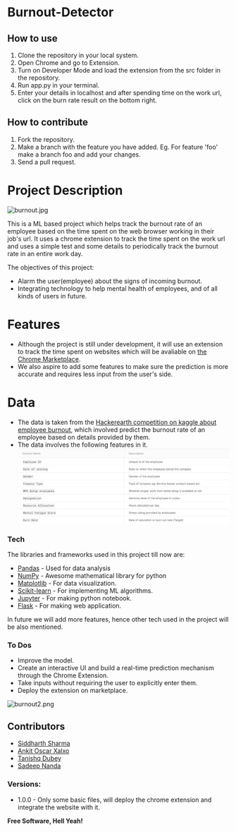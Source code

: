 # Burnout-Detector

## How to use
1. Clone the repository in your local system.
2. Open Chrome and go to Extension.
3. Turn on Developer Mode and load the extension from the src folder in the repository.
4. Run app.py in your terminal.
5. Enter your details in localhost and after spending time on the work url, click on the burn rate result on the bottom right.

## How to contribute
1. Fork the repository.
2. Make a branch with the feature you have added.
Eg. For feature 'foo' make a branch foo and add your changes.
3. Send a pull request.
  

# Project Description


![burnout.jpg](https://blog.easysourceindia.com/wp-content/uploads/2020/12/Burnout.jpg)

This is a ML based project which helps track the burnout rate of an employee based on the time spent on the web browser working in their job's url. It uses a chrome extension to track the time spent on the work url and uses a simple test and some details to periodically track the burnout rate in an entire work day.

The objectives of this project:
  - Alarm the user(employee) about the signs of incoming burnout.
  - Integrating technology to help mental health of employees, and of all kinds of users in future.

# Features

  - Although the project is still under development, it will use an extension to track the time spent on websites which will be avaliable on [the Chrome Marketplace](https://chrome.google.com/webstore/category/extensions).
  - We also aspire to add some features to make sure the prediction is more accurate and requires less input from the user's side.


# Data

  - The data is taken from the [Hackerearth competition on kaggle about employee burnout](https://www.hackerearth.com/challenges/competitive/hackerearth-machine-learning-challenge-predict-burnout-rate/), which involved predict the burnout rate of an employee based on details provided by them.
  -  The data involves the following features in it.
![column_desc.png](snippets/column_desc.png)



### Tech

The libraries and frameworks used in this project till now are:

* [Pandas](https://pandas.pydata.org/) - Used for data analysis
* [NumPy](https://numpy.org/) - Awesome mathematical library for python
* [Matplotlib](https://matplotlib.org/) - For data visualization.
* [Scikit-learn](https://scikit-learn.org/) - For implementing ML algorithms.
* [Jupyter](https://jupyter.org/) - For making python notebook.
* [Flask](https://flask.palletsprojects.com/) - For making web application.


In future we will add more features, hence other tech used in the project will be also mentioned.

### To Dos

 - Improve the model.
 - Create an interactive UI and build a real-time prediction mechanism through the Chrome Extension.
 - Take inputs without requiring the user to explicitly enter them.
 - Deploy the extension on marketplace.

![burnout2.png](https://resources.workable.com/wp-content/uploads/2019/03/employee-burnout-featured.png)
## Contributors

- [Siddharth Sharma](https://www.github.com/pao0318)
- [Ankit Oscar Xalxo](https://www.github.com/ankitoscar)
- [Tanishq Dubey](https://www.github.com/tanishq12442)
- [Sadeep Nanda](https://www.github.com/SadeeepNanda)

### Versions:

- 1.0.0 - Only some basic files, will deploy the chrome extension and integrate the website with it.



**Free Software, Hell Yeah!**

[//]: # (These are reference links used in the body of this note and get stripped out when the markdown processor does its job. There is no need to format nicely because it shouldn't be seen. Thanks SO - http://stackoverflow.com/questions/4823468/store-comments-in-markdown-syntax)


   [dill]: <https://github.com/joemccann/dillinger>
   [git-repo-url]: <https://github.com/joemccann/dillinger.git>
   [john gruber]: <http://daringfireball.net>
   [df1]: <http://daringfireball.net/projects/markdown/>
   [markdown-it]: <https://github.com/markdown-it/markdown-it>
   [Ace Editor]: <http://ace.ajax.org>
   [node.js]: <http://nodejs.org>
   [Twitter Bootstrap]: <http://twitter.github.com/bootstrap/>
   [jQuery]: <http://jquery.com>
   [@tjholowaychuk]: <http://twitter.com/tjholowaychuk>
   [express]: <http://expressjs.com>
   [AngularJS]: <http://angularjs.org>
   [Gulp]: <http://gulpjs.com>

   [PlDb]: <https://github.com/joemccann/dillinger/tree/master/plugins/dropbox/README.md>
   [PlGh]: <https://github.com/joemccann/dillinger/tree/master/plugins/github/README.md>
   [PlGd]: <https://github.com/joemccann/dillinger/tree/master/plugins/googledrive/README.md>
   [PlOd]: <https://github.com/joemccann/dillinger/tree/master/plugins/onedrive/README.md>
   [PlMe]: <https://github.com/joemccann/dillinger/tree/master/plugins/medium/README.md>
   [PlGa]: <https://github.com/RahulHP/dillinger/blob/master/plugins/googleanalytics/README.md>
